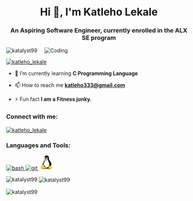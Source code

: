 <h1 align="center">Hi 👋, I'm Katleho Lekale</h1>
<h3 align="center">An Aspiring Software Engineer, currently enrolled in the ALX SE program</h3>
<img align="right" alt="Coding" width="400" src="https://encrypted-tbn0.gstatic.com/images?q=tbn:ANd9GcTNUvPwcjrYNWQG10Chtdy23kd9_dJTmL_M9w&usqp=CAU">

<p align="left"> <img src="https://komarev.com/ghpvc/?username=katalyst99&label=Profile%20views&color=0e75b6&style=flat" alt="katalyst99" /> </p>

<p align="left"> <a href="https://twitter.com/katleho_lekale" target="blank"><img src="https://img.shields.io/twitter/follow/katleho_lekale?logo=twitter&style=for-the-badge" alt="katleho_lekale" /></a> </p>

- 🌱 I’m currently learning **C Programming Language**

- 📫 How to reach me **katleho333@gmail.com**

- ⚡ Fun fact **I am a Fitness junky.**

<h3 align="left">Connect with me:</h3>
<p align="left">
<a href="https://twitter.com/katleho_lekale" target="blank"><img align="center" src="https://raw.githubusercontent.com/rahuldkjain/github-profile-readme-generator/master/src/images/icons/Social/twitter.svg" alt="katleho_lekale" height="30" width="40" /></a>
</p>

<h3 align="left">Languages and Tools:</h3>
<p align="left"> <a href="https://www.gnu.org/software/bash/" target="_blank" rel="noreferrer"> <img src="https://www.vectorlogo.zone/logos/gnu_bash/gnu_bash-icon.svg" alt="bash" width="40" height="40"/> </a> <a href="https://git-scm.com/" target="_blank" rel="noreferrer"> <img src="https://www.vectorlogo.zone/logos/git-scm/git-scm-icon.svg" alt="git" width="40" height="40"/> </a> <a href="https://www.linux.org/" target="_blank" rel="noreferrer"> <img src="https://raw.githubusercontent.com/devicons/devicon/master/icons/linux/linux-original.svg" alt="linux" width="40" height="40"/> </a> </p>

<p><img align="left" src="https://github-readme-stats.vercel.app/api/top-langs?username=katalyst99&show_icons=true&locale=en&layout=compact" alt="katalyst99" /></p>

<p>&nbsp;<img align="center" src="https://github-readme-stats.vercel.app/api?username=katalyst99&show_icons=true&locale=en" alt="katalyst99" /></p>

<p><img align="center" src="https://github-readme-streak-stats.herokuapp.com/?user=katalyst99&" alt="katalyst99" /></p>


